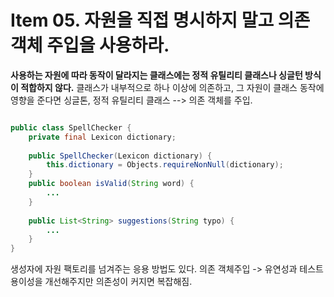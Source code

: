 # Item 05. 자원을 직접 명시하지 말고 의존 객체 주입을 사용하라.

**사용하는 자원에 따라 동작이 달라지는 클래스에는 정적 유틸리티 클래스나 싱글턴 방식이 적합하지 않다.**
클래스가 내부적으로 하나 이상에 의존하고, 그 자원이 클래스 동작에 영향을 준다면 싱글톤, 정적 유틸리티 클래스 --> 의존 객체를 주입.

```Java

public class SpellChecker {  
    private final Lexicon dictionary;  
  
    public SpellChecker(Lexicon dictionary) {  
        this.dictionary = Objects.requireNonNull(dictionary);  
    }  
    public boolean isValid(String word) {  
        ...  
    }  
  
    public List<String> suggestions(String typo) {  
        ...  
    }  
}

```

생성자에 자원 팩토리를 넘겨주는 응용 방법도 있다.
의존 객체주입 -> 유연성과 테스트 용이성을 개선해주지만 의존성이 커지면 복잡해짐.

